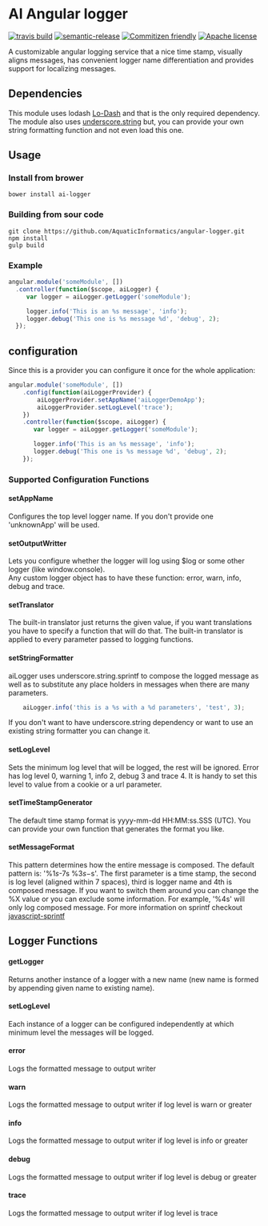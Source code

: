 # AI Angular logger
[![travis build](https://img.shields.io/travis/AquaticInformatics/angular-logger.svg)](https://travis-ci.org/AquaticInformatics/angular-logger)
[![semantic-release](https://img.shields.io/badge/%20%20%F0%9F%93%A6%F0%9F%9A%80-semantic--release-e10079.svg)](https://github.com/semantic-release/semantic-release)
[![Commitizen friendly](https://img.shields.io/badge/commitizen-friendly-brightgreen.svg)](http://commitizen.github.io/cz-cli/)
[![Apache license](http://img.shields.io/badge/license-APACHE2-blue.svg)](http://www.apache.org/licenses/LICENSE-2.0)

A customizable angular logging service that a nice time stamp, visually aligns messages, has convenient logger name differentiation and provides support for localizing messages.

## Dependencies
This module uses lodash [Lo-Dash](https://github.com/lodash/lodash) and that is the only required dependency.  The module also uses [underscore.string](https://github.com/epeli/underscore.string) but, you can provide your own string formatting function and not even load this one.

## Usage

### Install from brower
    bower install ai-logger

### Building from sour code
    git clone https://github.com/AquaticInformatics/angular-logger.git
    npm install
    gulp build


### Example
```javascript
angular.module('someModule', [])
  .controller(function($scope, aiLogger) {
     var logger = aiLogger.getLogger('someModule');

     logger.info('This is an %s message', 'info');
     logger.debug('This one is %s message %d', 'debug', 2);
  });
```

## configuration

Since this is a provider you can configure it once for the whole application:

```javascript
angular.module('someModule', [])
    .config(function(aiLoggerProvider) {
        aiLoggerProvider.setAppName('aiLoggerDemoApp');
        aiLoggerProvider.setLogLevel('trace');
    })
    .controller(function($scope, aiLogger) {
       var logger = aiLogger.getLogger('someModule');

       logger.info('This is an %s message', 'info');
       logger.debug('This one is %s message %d', 'debug', 2);
    });
```


### Supported Configuration Functions

#### setAppName
Configures the top level logger name.  If you don't provide one 'unknownApp' will be used.

#### setOutputWritter
Lets you configure whether the logger will log using $log or some other logger (like window.console).  
Any custom logger object has to have these function: error, warn, info, debug and trace.

#### setTranslator
The built-in translator just returns the given value, if you want translations you have to specify a function that will do that.  The built-in translator is applied to every parameter passed to logging functions.

#### setStringFormatter
aiLogger uses underscore.string.sprintf to compose the logged message as well as to substitute any place holders in messages when there are many parameters.

```javascript
    aiLogger.info('this is a %s with a %d parameters', 'test', 3);
```
If you don't want to have underscore.string dependency or want to use an existing string formatter you can change it.

#### setLogLevel
Sets the minimum log level that will be logged, the rest will be ignored.  Error has log level 0, warning 1, info 2, debug 3 and trace 4.  It is handy to set this level to value from a cookie or a url parameter.

#### setTimeStampGenerator
The default time stamp format is yyyy-mm-dd HH:MM:ss.SSS (UTC).  You can provide your own function that generates the format you like.

#### setMessageFormat
This pattern determines how the entire message is composed.  The default pattern is: '%1$s  %2$-7s  %3$s - %4$s'.
The first parameter is a time stamp, the second is log level (aligned within 7 spaces), third is logger name and 4th is composed message.  If you want to switch them around you can change the %X value or you can exclude some information.  For example, '%4s' will only log composed message.  For more information on sprintf checkout
[javascript-sprintf](http://www.diveintojavascript.com/projects/javascript-sprintf)

## Logger Functions

#### getLogger
Returns another instance of a logger with a new name (new name is formed by appending given name to existing name).  

#### setLogLevel
Each instance of a logger can be configured independently at which minimum level the messages will be logged.

#### error
Logs the formatted message to output writer

#### warn
Logs the formatted message to output writer if log level is warn or greater

#### info
Logs the formatted message to output writer if log level is info or greater

#### debug
Logs the formatted message to output writer if log level is debug or greater

#### trace
Logs the formatted message to output writer if log level is trace
